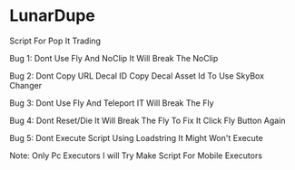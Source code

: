 # LunarDupe
Script For Pop It Trading

Bug 1:
Dont Use Fly And NoClip It Will Break The NoClip

Bug 2:
Dont Copy URL Decal ID Copy Decal Asset Id To Use SkyBox Changer

Bug 3:
Dont Use Fly And Teleport IT Will Break The Fly

Bug 4:
Dont Reset/Die It Will Break The Fly To Fix It Click Fly Button Again

Bug 5:
Dont Execute Script Using Loadstring It Might Won't Execute

Note:
Only Pc Executors I will Try Make Script For Mobile Executors

